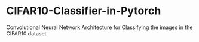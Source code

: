 # CIFAR10-Classifier-in-Pytorch
Convolutional Neural Network Architecture for Classifying the images in the CIFAR10 dataset
